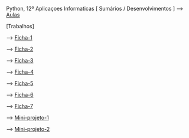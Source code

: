 Python, 12º Aplicaçoes Informaticas
[ Sumários / Desenvolvimentos ]
--> [Aulas](aulas.md)

[Trabalhos]

--> [Ficha-1](Fluxo_Pseudo01.jpeg)

--> [Ficha-2](ficha2.py)

--> [Ficha-3](ficha3.py)

--> [Ficha-4](ficha4(turtle).py)

--> [Ficha-5](ficha5(turtle).py)

--> [Ficha-6](ficha6.py)

--> [Ficha-7](ficha7.py)

--> [Mini-projeto-1](Fluxo_Pseudo01.jpeg)

--> [Mini-projeto-2](Fluxo_Pseudo01.jpeg)

